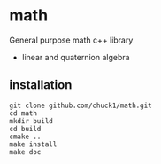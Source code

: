 # math

General purpose math c++ library

- linear and quaternion algebra

## installation

    git clone github.com/chuck1/math.git
    cd math
    mkdir build
    cd build
    cmake ..
    make install
    make doc
